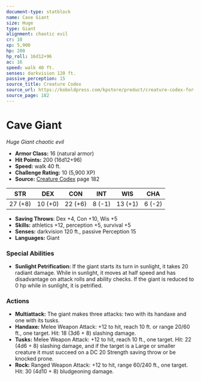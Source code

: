 ```yaml
---
document-type: statblock
name: Cave Giant
size: Huge
type: Giant
alignment: chaotic evil
cr: 10
xp: 5,900
hp: 200
hp_roll: 16d12+96
ac: 16
speed: walk 40 ft.
senses: darkvision 120 ft. 
passive_perception: 15
source_title: Creature Codex
source_url: https://koboldpress.com/kpstore/product/creature-codex-for-5th-edition-dnd
source_page: 182
---
```


# Cave Giant

*Huge* *Giant* *chaotic evil*

- **Armor Class:** 16 (natural armor)
- **Hit Points:** 200 (16d12+96)
- **Speed:** walk 40 ft.
- **Challenge Rating:** 10 (5,900 XP)
- **Source:** [Creature Codex](https://koboldpress.com/kpstore/product/creature-codex-for-5th-edition-dnd) page 182

| STR | DEX | CON | INT | WIS | CHA |
| --- | --- | --- | --- | --- | --- |
| 27 (+8) | 10 (+0) | 22 (+6) | 8 (-1) | 13 (+1) | 6 (-2) |

- **Saving Throws**: Dex +4, Con +10, Wis +5
- **Skills:** athletics +12, perception +5, survival +5
- **Senses:** darkvision 120 ft., passive Perception 15
- **Languages:** Giant

### Special Abilities

- **Sunlight Petrification:** If the giant starts its turn in sunlight, it takes 20 radiant damage. While in sunlight, it moves at half speed and has disadvantage on attack rolls and ability checks. If the giant is reduced to 0 hp while in sunlight, it is petrified.

### Actions

- **Multiattack:** The giant makes three attacks: two with its handaxe and one with its tusks.
- **Handaxe:** Melee Weapon Attack: +12 to hit, reach 10 ft. or range 20/60 ft., one target. Hit: 18 (3d6 + 8) slashing damage.
- **Tusks:** Melee Weapon Attack: +12 to hit, reach 10 ft., one target. Hit: 22 (4d6 + 8) slashing damage, and if the target is a Large or smaller creature it must succeed on a DC 20 Strength saving throw or be knocked prone.
- **Rock:** Ranged Weapon Attack: +12 to hit, range 60/240 ft., one target. Hit: 30 (4d10 + 8) bludgeoning damage.
